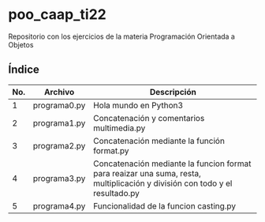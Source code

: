 # poo_caap_ti22
Repositorio con los ejercicios de la materia Programación Orientada a Objetos

## Índice

|  No.  |  Archivo|  Descripción|
|--|--|--|
| 1| programa0.py| Hola mundo en Python3|
| 2| programa1.py|Concatenación y comentarios multimedia.py|
| 3| programa2.py|Concatenación mediante la función format.py|
| 4| programa3.py|Concatenación mediante la funcion format para reaizar una suma, resta, multiplicación y división con todo y el resultado.py|
| 5| programa4.py|Funcionalidad de la funcion casting.py|